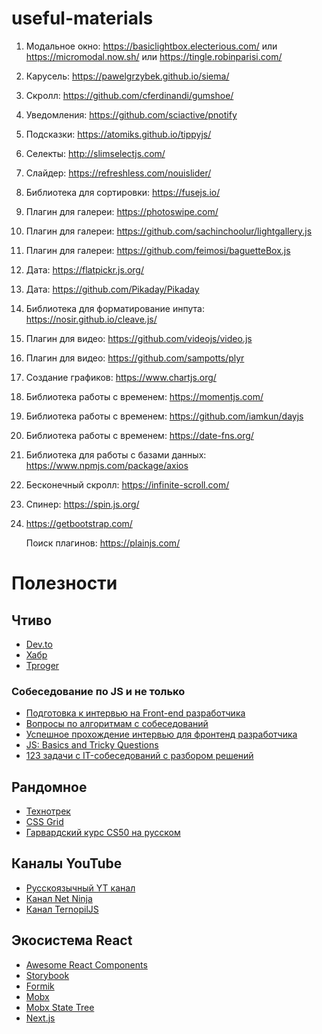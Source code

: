 # useful-materials

1. Модальное окно: https://basiclightbox.electerious.com/ или https://micromodal.now.sh/ или https://tingle.robinparisi.com/
2. Карусель: https://pawelgrzybek.github.io/siema/
3. Скролл: https://github.com/cferdinandi/gumshoe/
4. Уведомления: https://github.com/sciactive/pnotify
5. Подсказки: https://atomiks.github.io/tippyjs/
6. Селекты: http://slimselectjs.com/
7. Слайдер: https://refreshless.com/nouislider/
8. Библиотека для сортировки: https://fusejs.io/
9. Плагин для галереи: https://photoswipe.com/
10. Плагин для галереи: https://github.com/sachinchoolur/lightgallery.js
11. Плагин для галереи: https://github.com/feimosi/baguetteBox.js
12. Дата: https://flatpickr.js.org/
13. Дата: https://github.com/Pikaday/Pikaday
14. Библиотека для форматирование инпута: https://nosir.github.io/cleave.js/
15. Плагин для видео: https://github.com/videojs/video.js
16. Плагин для видео: https://github.com/sampotts/plyr
17. Создание графиков: https://www.chartjs.org/
18. Библиотека работы с временем: https://momentjs.com/
19. Библиотека работы с временем: https://github.com/iamkun/dayjs
20. Библиотека работы с временем: https://date-fns.org/
21. Библиотека для работы с базами данных: https://www.npmjs.com/package/axios
22. Бесконечный скролл: https://infinite-scroll.com/
23. Спинер: https://spin.js.org/
24. https://getbootstrap.com/

    Поиск плагинов: https://plainjs.com/

# Полезности

## Чтиво

- [Dev.to](https://dev.to/)
- [Хабр](https://habr.com/ru/hub/webdev/)
- [Tproger](https://tproger.ru/)

### Собеседование по JS и не только

- [Подготовка к интервью на Front-end разработчика](https://proglib.io/p/frontend-interview/)
- [Вопросы по алгоритмам с собеседований](https://proglib.io/p/algorithm-questions/)
- [Успешное прохождение интервью для фронтенд разработчика](https://proglib.io/p/cracking-the-frontend-interview/)
- [JS: Basics and Tricky Questions](http://www.thatjsdude.com/interview/js2.html)
- [123 задачи с IT-собеседований с разбором решений](https://tproger.ru/articles/problems/)

## Рандомное

- [Технотрек](https://habr.com/ru/company/mailru/blog/315080/)
- [CSS Grid](https://www.youtube.com/playlist?list=PLu8EoSxDXHP5CIFvt9-ze3IngcdAc2xKG)
- [Гарвардский курс CS50 на русском](https://habr.com/ru/company/vertdider/blog/403823/)

## Каналы YouTube

- [Русскоязычный YT канал](https://www.youtube.com/channel/UCg8ss4xW9jASrqWGP30jXiw/videos)
- [Канал Net Ninja](https://www.youtube.com/channel/UCW5YeuERMmlnqo4oq8vwUpg/playlists)
- [Канал TernopilJS](https://www.youtube.com/channel/UC9ASiMVFF0o-oi68RqzzY-Q/featured)

## Экосистема React

- [Awesome React Components](https://github.com/brillout/awesome-react-components)
- [Storybook](https://storybook.js.org/)
- [Formik](https://jaredpalmer.com/formik)
- [Mobx](https://egghead.io/courses/manage-complex-state-in-react-apps-with-mobx)
- [Mobx State Tree](https://egghead.io/courses/manage-application-state-with-mobx-state-tree)
- [Next.js](https://nextjs.org/)
